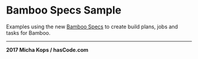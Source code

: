 # Bamboo Specs Sample

Examples using the new [Bamboo Specs] to create build plans, jobs and tasks for Bamboo.


----

**2017 Micha Kops / hasCode.com**

   [Bamboo Specs]:https://confluence.atlassian.com/bamboo/bamboo-specs-894743906.html
